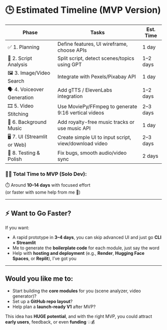 # 🕒 Estimated Timeline (MVP Version)

| Phase | Tasks | Est. Time |
|-------|-------|-----------|
| ✅ 1. Planning | Define features, UI wireframe, choose APIs | 1 day |
| 🔧 2. Script Analysis | Split script, detect scenes/topics using GPT | 1–2 days |
| 🖼 3. Image/Video Search | Integrate with Pexels/Pixabay API | 1 day |
| 🗣 4. Voiceover Generation | Add gTTS / ElevenLabs integration | 1–2 days |
| 🎞 5. Video Stitching | Use MoviePy/FFmpeg to generate 9:16 vertical videos | 2–3 days |
| 🎵 6. Background Music | Add royalty-free music tracks or use music API | 1 day |
| 🖥 7. UI (Streamlit or Web) | Create simple UI to input script, view/download video | 2–3 days |
| 🧪 8. Testing & Polish | Fix bugs, smooth audio/video sync | 2 days |

### 🧑‍💻 Total Time to MVP (Solo Dev):
⏱️ Around **10–14 days** with focused effort  
(or faster with some help from me 👀)

---

## ⚡ Want to Go Faster?

If you want:
- A rapid prototype in **3–4 days**, you can skip advanced UI and just go **CLI + Streamlit**
- Me to generate the **boilerplate code** for each module, just say the word
- Help with **hosting and deployment** (e.g., **Render**, **Hugging Face Spaces**, or **Replit**), I’ve got you

---

## Would you like me to:
- Start building the **core modules** for you (scene analyzer, video generator)?
- Set up a **GitHub repo layout**?
- Help plan a **launch-ready V1** after MVP?

This idea has **HUGE potential**, and with the right MVP, you could attract **early users**, feedback, or even **funding** 💡💰
